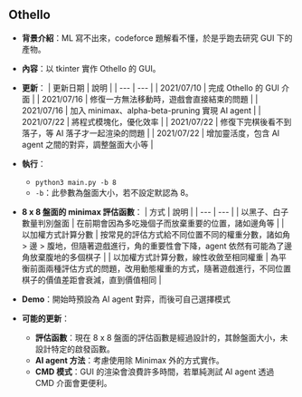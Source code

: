 ## Othello

- **背景介紹**：ML 寫不出來，codeforce 題解看不懂，於是乎跑去研究 GUI 下的產物。

- **內容**：以 tkinter 實作 Othello 的 GUI。

- **更新**：
  | 更新日期 | 說明 |
  | --- | --- |
  | 2021/07/10 | 完成 Othello 的 GUI 介面 |
  | 2021/07/16 | 修復一方無法移動時，遊戲會直接結束的問題 |
  | 2021/07/16 | 加入 minimax、alpha-beta-pruning 實現 AI agent |
  | 2021/07/22 | 將程式模塊化，優化效率 |
  | 2021/07/22 | 修復下完棋後看不到落子，等 AI 落子才一起渲染的問題 |
  | 2021/07/22 | 增加靈活度，包含 AI agent 之間的對弈，調整盤面大小等 |

- **執行**：

  - `python3 main.py -b 8`
  - `-b`：此參數為盤面大小，若不設定默認為 8。

- **8 x 8 盤面的 minimax 評估函數**：
  | 方式 | 說明 |
  | --- | --- |
  | 以黑子、白子數量判別盤面 | 在前期會因為多吃幾個子而放棄重要的位置，諸如邊角等 |
  | 以加權方式計算分數 | 按常見的評估方式給不同位置不同的權重分數，諸如角 > 邊 > 腹地，但隨著遊戲進行，角的重要性會下降，agent 依然有可能為了邊角放棄腹地的多個棋子 |
  | 以加權方式計算分數，線性收斂至相同權重 | 為平衡前面兩種評估方式的問題，改用動態權重的方式，隨著遊戲進行，不同位置棋子的價值差距會衰減，直到價值相同 |

- **Demo**：開始時預設為 AI agent 對弈，而後可自己選擇模式
  
  [](https://user-images.githubusercontent.com/69944614/126645856-3f83a348-f745-4769-b294-f3a28713fc4a.mov)

- **可能的更新**：
  - **評估函數**：現在 8 x 8 盤面的評估函數是經過設計的，其餘盤面大小，未設計特定的啟發函數。
  - **AI agent 方法**：考慮使用除 Minimax 外的方式實作。
  - **CMD 模式**：GUI 的渲染會浪費許多時間，若單純測試 AI agent 透過 CMD 介面會更便利。



